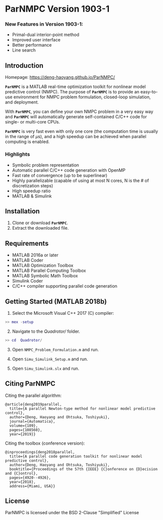 # ParNMPC Version 1903-1

### New Features in Version 1903-1:
* Primal-dual interior-point method
* Improved user interface
* Better performance
* Line search

## Introduction
Homepage: https://deng-haoyang.github.io/ParNMPC/

**`ParNMPC`** is a MATLAB real-time optimization toolkit for nonlinear model predictive control (NMPC). 
The purpose of **`ParNMPC`** is to provide an easy-to-use environment for NMPC problem formulation, closed-loop simulation, and deployment.

With **`ParNMPC`**, you can define your own NMPC problem in a very easy way and **`ParNMPC`** will automatically generate self-contained C/C++ code for single- or multi-core CPUs. 

**`ParNMPC`** is very fast even with only one core (the computation time is usually in the range of $\mu$s), and a high speedup can be achieved when parallel computing is enabled.

### Highlights
* Symbolic problem representation
* Automatic parallel C/C++ code generation with OpenMP
* Fast rate of convergence (up to be superlinear)
* Highly parallelizable (capable of using at most N cores, N is the # of discretization steps)
* High speedup ratio
* MATLAB & Simulink 

## Installation

1. Clone or download **`ParNMPC`**.
2. Extract the downloaded file.

## Requirements

* MATLAB 2016a or later
* MATLAB Coder
* MATLAB Optimization Toolbox
* MATLAB Parallel Computing Toolbox
* MATLAB Symbolic Math Toolbox
* Simulink Coder
* C/C++ compiler supporting parallel code generation

## Getting Started (MATLAB 2018b)

1. Select the Microsoft Visual C++ 2017 (C) compiler:
``` Matlab
>> mex -setup
```

2. Navigate to the *Quadrotor/* folder.
``` Matlab
>> cd  Quadrotor/
```

3. Open `NMPC_Problem_Formulation.m` and run. 

4. Open `Simu_Simulink_Setup.m` and run. 

5. Open `Simu_Simulink.slx` and run. 


## Citing ParNMPC

Citing the parallel algorithm:

```
@article{deng2019parallel,
  title={A parallel Newton-type method for nonlinear model predictive control},
  author={Deng, Haoyang and Ohtsuka, Toshiyuki},
  journal={Automatica},
  volume={109},
  pages={108560},
  year={2019}}
```
Citing the toolbox (conference version):

```
@inproceedings{deng2018parallel,
  title={A parallel code generation toolkit for nonlinear model predictive control},
  author={Deng, Haoyang and Ohtsuka, Toshiyuki},
  booktitle={Proceedings of the 57th {IEEE} {C}onference on {D}ecision and {C}ontrol},
  pages={4920--4926},
  year={2018},
  address={Miami, USA}}
```

## License

ParNMPC is licensed under the BSD 2-Clause "Simplified" License
